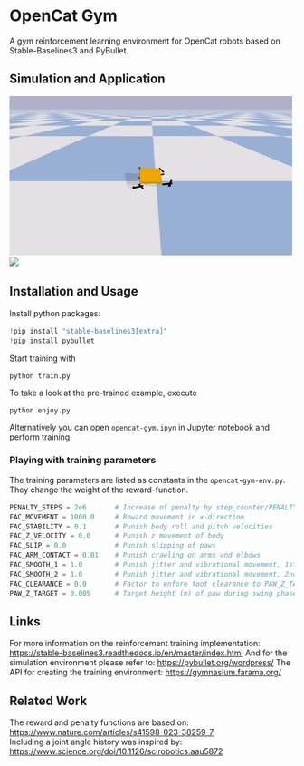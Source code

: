 # OpenCat Gym
A gym reinforcement learning environment for OpenCat robots based on Stable-Baselines3 and PyBullet.

## Simulation and Application
<img src=animations/trained_agent.gif width="500" /> <img src=animations/application.gif width="500" />

## Installation and Usage
Install python packages:
``` python
!pip install "stable-baselines3[extra]"
!pip install pybullet
```

Start training with 
``` 
python train.py 
```
To take a look at the pre-trained example, execute 
``` 
python enjoy.py
```
Alternatively you can open `opencat-gym.ipyn` in Jupyter notebook and perform training.

### Playing with training parameters
The training parameters are listed as constants in the `opencat-gym-env.py`. They change the weight of the reward-function.
``` python
PENALTY_STEPS = 2e6       # Increase of penalty by step_counter/PENALTY_STEPS
FAC_MOVEMENT = 1000.0     # Reward movement in x-direction
FAC_STABILITY = 0.1       # Punish body roll and pitch velocities
FAC_Z_VELOCITY = 0.0      # Punish z movement of body
FAC_SLIP = 0.0            # Punish slipping of paws
FAC_ARM_CONTACT = 0.01    # Punish crawling on arms and elbows
FAC_SMOOTH_1 = 1.0        # Punish jitter and vibrational movement, 1st order
FAC_SMOOTH_2 = 1.0        # Punish jitter and vibrational movement, 2nd order
FAC_CLEARANCE = 0.0       # Factor to enfore foot clearance to PAW_Z_TARGET
PAW_Z_TARGET = 0.005      # Target height (m) of paw during swing phase
```

## Links
For more information on the reinforcement training implementation: https://stable-baselines3.readthedocs.io/en/master/index.html
And for the simulation environment please refer to: https://pybullet.org/wordpress/
The API for creating the training environment: https://gymnasium.farama.org/

## Related Work
The reward and penalty functions are based on: https://www.nature.com/articles/s41598-023-38259-7 \
Including a joint angle history was inspired by: https://www.science.org/doi/10.1126/scirobotics.aau5872
